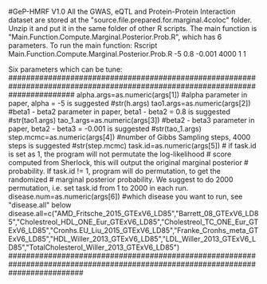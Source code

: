 #GeP-HMRF V1.0
All the GWAS, eQTL and Protein-Protein Interaction dataset are stored at the "source.file.prepared.for.marginal.4coloc" folder. Unzip it and put it in the same folder of other R scripts.
The main function is "Main.Function.Compute.Marginal.Posterior.Prob.R", which has 6 parameters.
To run the main function:
Rscript Main.Function.Compute.Marginal.Posterior.Prob.R -5 0.8 -0.001 4000 1 1

Six parameters which can be tune: ############################################################################################################################### alpha.args=as.numeric(args[1]) #alpha parameter in paper, alpha = -5 is suggested #str(h.args) tao1.args=as.numeric(args[2]) #beta1 - beta2 parameter in paper, beta1 - beta2 = 0.8 is suggested #str(tao1.args) tao_1.args=as.numeric(args[3]) #beta2 - beta3 parameter in paper, beta2 - beta3 = -0.001 is suggested #str(tao_1.args) step.mcmc=as.numeric(args[4]) #number of Gibbs Sampling steps, 4000 steps is suggested #str(step.mcmc) task.id=as.numeric(args[5]) # if task.id is set as 1, the program will not permutate the log-likelihood # score computed from Sherlock, this will output the original marginal posterior # probability. If task.id != 1, program will do permutation, to get the randomized # marginal posterior probability. We suggest to do 2000 permutation, i.e. set task.id from 1 to 2000 in each run. disease.num=as.numeric(args[6]) #which disease you want to run, see "disease.all" below
disease.all=c("AMD_Fritsche_2015_GTExV6_LD85","Barrett_08_GTExV6_LD85","Cholestreol_HDL_ONE_Eur_GTExV6_LD85","Cholestreol_TC_ONE_Eur_GTExV6_LD85","Cronhs.EU_Liu_2015_GTExV6_LD85","Franke_Cronhs_meta_GTExV6_LD85","HDL_Willer_2013_GTExV6_LD85","LDL_Willer_2013_GTExV6_LD85","TotalCholesterol_Willer_2013_GTExV6_LD85") #################################################################################################################################

